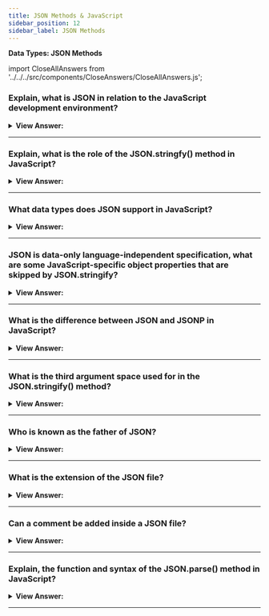```yaml
---
title: JSON Methods & JavaScript
sidebar_position: 12
sidebar_label: JSON Methods
---
```


**Data Types: JSON Methods**

import CloseAllAnswers from '../../../src/components/CloseAnswers/CloseAllAnswers.js';

<CloseAllAnswers />

### Explain, what is JSON in relation to the JavaScript development environment?

<details>
  <summary><strong>View Answer:</strong></summary>
  <div>
  <div><strong>Interview Response:</strong> JSON or JavaScript Object Notation is a simple and lightweight data exchange format used across multiple language platforms including JavaScript. JSON means JavaScript Object Notation and it is language and platform independent.</div><br />
  <div><strong>Technical Response:</strong> JSON is a simple and lightweight data exchange format used across multiple language platforms. JSON means JavaScript Object Notation and it is language and platform independent. JSON is often used when data is sent from a server to a web page. It works both on the front and back end of development environments. There are several built-in JavaScript methods used to convert JSON objects from and back to its original format.
  </div>
  </div>
</details>

---

### Explain, what is the role of the JSON.stringfy() method in JavaScript?

<details>
  <summary><strong>View Answer:</strong></summary>
  <div>
  <div><strong>Interview Response:</strong> The JSON.stringify() method converts a JavaScript object or value to a JSON string, optionally replacing values if a replacer function is specified or optionally including only the specified properties if a replacer array is specified.<br /><br />
  <strong>Syntax:</strong> JSON.stringify(value[, replacer[, space]])<br /><br />
  <ul>
    <li>The **value** to convert to a JSON string.</li>
    <li>The (optional) **replacer** is a function or array used to change the behavior of the stringification process.</li>
    <li>The (optional) **space** involves a String or Number object that's used to insert white space into the output JSON string for readability purposes. If this is a Number, it indicates the number of space characters to use as white space. The number is limited and defaults to 10 spaces.</li>
  </ul>
</div><br />
  <div><strong className="codeExample">Simple Example:</strong><br /><br />

  <div></div>

```js
let student = {
  name: 'John',
  age: 30,
  isAdmin: false,
  courses: ['html', 'css', 'js'],
  wife: null,
};

let json = JSON.stringify(student);

alert(typeof json); // we've got a string!

alert(json);
```

  </div><br />
  <div><strong className="codeExample">JSON Output:</strong><br /><br />

  <div></div>

```json
{
  "name": "John",
  "age": 30,
  "isAdmin": false,
  "courses": ["html", "css", "js"],
  "wife": null
}
```

  </div>
  </div>
</details>

---

### What data types does JSON support in JavaScript?

<details>
  <summary><strong>View Answer:</strong></summary>
  <div>
  <div><strong>Interview Response:</strong> JSON supports the following data types including Objects, Arrays, (primitive) strings, Boolean values, numbers, and null.
</div><br />
  <div><strong className="codeExample">Code Example:</strong><br /><br />

  <div></div>

```js
// a number in JSON is just a number
alert(JSON.stringify(1)); // 1

// a string in JSON is still a string, but double-quoted
alert(JSON.stringify('test')); // "test"

alert(JSON.stringify(true)); // true

alert(JSON.stringify([1, 2, 3])); // [1,2,3]
```

  </div>
  </div>
</details>

---

### JSON is data-only language-independent specification, what are some JavaScript-specific object properties that are skipped by JSON.stringify?

<details>
  <summary><strong>View Answer:</strong></summary>
  <div>
  <div><strong>Interview Response:</strong> There are several JavaScript-specific object properties that are ignored by JSON.stringify() including function properties, Symbolic keys and values, and properties that hold a value of undefined.
</div><br />
  <div><strong className="codeExample">Code Example:</strong><br /><br />

  <div></div>

```js
let user = {
  sayHi() {
    // ignored
    alert('Hello');
  },
  [Symbol('id')]: 123, // ignored
  something: undefined, // ignored
};

alert(JSON.stringify(user)); // {} (empty object)
```

  </div>
  </div>
</details>

---

### What is the difference between JSON and JSONP in JavaScript?

<details>
  <summary><strong>View Answer:</strong></summary>
  <div>
  <div><strong>Interview Response:</strong> The difference between JSON and JSONP is that JSON is a simple data format for communication between different systems. JSONP is also known as JSON with Padding. JSONP is a methodology for using that format with cross domain ajax requests while not being affected by same origin policy issues. The important thing to remember with JSONP is that it is not actually a protocol or data type. It is just a way of loading a script on the fly and processing the script that is introduced to the page. In the spirit of JSONP, this means introducing a new JavaScript object from the server into the client application / script.
</div>
  </div>
</details>

---

### What is the third argument space used for in the JSON.stringify() method?

<details>
  <summary><strong>View Answer:</strong></summary>
  <div>
  <div><strong>Interview Response:</strong> The third argument of JSON.stringify(value, replacer, space) is the number of spaces to use for pretty object formatting.</div><br />
  <div><strong>Technical Response:</strong> The third argument of JSON.stringify(value, replacer, space) is the number of spaces to use for pretty formatting. Previously, all stringified objects had no indents and extra spaces. That is fine if we want to send an object over a network. The space argument is used exclusively for a nice formatting. You should remember if you do not use the replacer, it should be set to null.
  </div><br />
  <div><strong className="codeExample">Code Example:</strong><br /><br />

  <div></div>

```js
let user = {
  name: 'John',
  age: 25,
  roles: {
    isAdmin: false,
    isEditor: true,
  },
};

alert(JSON.stringify(user, null, 2)); // value: user, replacer: null, space: 2
```

  </div><br />
  <div><strong className="codeExample">JSON Indented 2 spaces:</strong><br /><br />

  <div></div>

```json
{
  "name": "John",
  "age": 25,
  "roles": {
    "isAdmin": false,
    "isEditor": true
  }
}
```

  </div><br />
  <div><strong className="codeExample">JSON Indented 4 spaces:</strong><br /><br />

  <div></div>

```json
// {
//     "name": "John",
//     "age": 25,
//     "roles": {
//         "isAdmin": false,
//         "isEditor": true
//     }
// }

```

  </div>
  </div>
</details>

---

### Who is known as the father of JSON?

<details>
  <summary><strong>View Answer:</strong></summary>
  <div>
  <div><strong>Interview Response:</strong> Douglas Crockford is known as the father of JSON. Douglas Crockford was the person who originally defined the JSON format back in 2000.
</div>
  </div>
</details>

---

### What is the extension of the JSON file?

<details>
  <summary><strong>View Answer:</strong></summary>
  <div>
  <div><strong>Interview Response:</strong> A JSON file has an extension of “.json”. Being in a text-based format, a JSON file can be viewed or edited using any text editor like notepad or notepad++.
</div>
  </div>
</details>

---

### Can a comment be added inside a JSON file?

<details>
  <summary><strong>View Answer:</strong></summary>
  <div>
  <div><strong>Interview Response:</strong> JSON does not support any comments. Although, a Key or data object can be used to hold your comments. We need to just make sure that during the processing of the JSON, our application ignores the given data element.
</div><br />
  <div><strong className="codeExample">Code Example:</strong> Commenting in JSON (Technically it can be done, but is not supported)<br /><br />

  <div></div>

```json
{
   "_comment1": "this is my comment",  comment (not supported)
   "sport": "basketball",
   "coach": "Joe Smith",
   "wins": 15,
   "losses": 5
}
```

  </div>
  </div>
</details>

---

### Explain, the function and syntax of the JSON.parse() method in JavaScript?

<details>
  <summary><strong>View Answer:</strong></summary>
  <div>
  <div><strong>Interview Response:</strong> The JSON.parse() method parses a string and returns a JavaScript object. The string must be written in JSON format. The JSON.parse() method can optionally transform the result with a function.</div><br />
  <div><strong>Technical Response:</strong> The JSON.parse() method parses a JSON string, constructing the JavaScript value or object described by the string. An optional reviver function can be provided to perform a transformation on the resulting object before it is returned. JSON parse is the opposite of the stringify method. It returns an Object, Array, string, number, boolean, or null value corresponding to the given JSON object text. It should be noted that JSON.parse() does not allow trailing commas.
  </div><br />
  <div><strong className="codeExample">Code Example:</strong><br /><br />

<strong>Syntax: </strong> JSON.parse(text[, reviver]);<br /><br />

  <div></div>

```js
// Simple Example: stringified array
let numbers = '[0, 1, 2, 3]';

numbers = JSON.parse(numbers);

alert(numbers[1]); // 1

// Example: Using the option second argument reviver
JSON.parse('{"1": 1, "2": 2, "3": {"4": 4, "5": {"6": 6}}}', (key, value) => {
  console.log(key); // log the current property name, the last is "".
  return value; // return the unchanged property value.
});

// 1
// 2
// 4
// 6
// 5
// 3
// ""
```

:::note
It should be noted that JSON.parse() does not allow trailing commas.
:::

  </div>
  </div>
</details>

---
